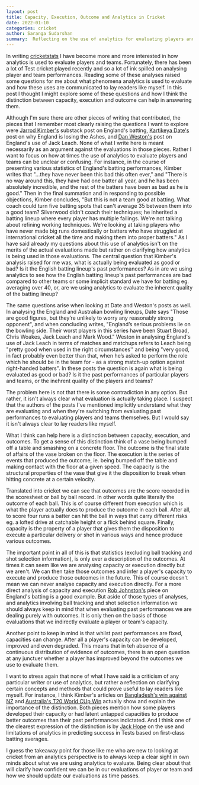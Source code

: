 ```yaml
---
layout: post
title: Capacity, Execution, Outcome and Analytics in Cricket
date: 2022-01-10
categories: cricket
author: Saranga Sudarshan
summary:  Reflecting on the use of analytics for evaluating players and teams.
---
```

In writing [cricketstats](https://github.com/nsaranga/cricketstats) I have become more and more interested in how analytics is used to evaluate players and teams. Fortunately, there has been a lot of Test cricket played recently and so a lot of ink spilled on analysing player and team performances. Reading some of these analyses raised some questions for me about what phenomena analytics is used to evaluate and how these uses are communicated to lay readers like myself. In this post I thought I might explore some of these questions and how I think the distinction between capacity, execution and outcome can help in answering them.

Although I'm sure there are other pieces of writing that contributed, the pieces that I remember most clearly raising the questions I want to explore were [Jarrod Kimber's](https://wickets.substack.com/p/an-honest-conversation-about-englands) substack post on England's batting, [Kartikeya Date's](https://cricketingview.substack.com/p/wrong-questions) post on why England is losing the Ashes, and [Dan Weston's](https://danweston.substack.com/p/its-time-to-talk-about-englands-usage) post on England's use of Jack Leach. None of what I write here is meant necessarily as an argument against the evaluations in those pieces. Rather I want to focus on how at times the use of analytics to evaluate players and teams can be unclear or confusing. For instance, in the course of presenting various statistics of England's batting performances, Kimber writes that "...they have never been this bad this often ever," and "There is no way around this, they have had one batter all year, and he has been absolutely incredible, and the rest of the batters have been as bad as he is good." Then in the final summation and in responding to possible objections, Kimber concludes, "But this is not a team good at batting. What coach could turn five batting spots that can't average 35 between them into a good team? Silverwood didn't coach their techniques; he inherited a batting lineup where every player has multiple failings. We're not talking about refining working techniques. We're looking at taking players who have never made big runs domestically or batters who have struggled at international cricket all the time and making them into proper batters." As I have said already my questions about this use of analytics isn't on the merits of the actual evaluations made but rather on clarifying how analytics is being used in those evaluations. The central question that Kimber's analysis raised for me was, what is actually being evaluated as good or bad? Is it the English batting lineup's past performances? As in are we using analytics to see how the English batting lineup's past performances are bad compared to other teams or some implicit standard we have for batting eg. averaging over 40, or, are we using analytics to evaluate the inherent quality of the batting lineup?

The same questions arise when looking at Date and Weston's posts as well. In analysing the England and Australian bowling lineups, Date says "Those are good figures, but they’re unlikely to worry any reasonably strong opponent", and when concluding writes, "England’s serious problems lie on the bowling side. Their worst players in this series have been Stuart Broad, Chris Woakes, Jack Leach and Mark Wood." Weston in analysing England's use of Jack Leach in terms of matches and matchups refers to Leach being "pretty good when used in the right circumstances'' and being "very good, in fact probably even better than that, when he’s asked to perform the role which he should be in the team for - as a strong match-up option against right-handed batters". In these posts the question is again what is being evaluated as good or bad? Is it the past performances of particular players and teams, or the inehrent quality of the players and teams?

The problem here is not that there is some contradiction in any option. But rather, it isn't always clear what evaluation is actually taking place. I suspect that the authors of the posts I've mentioned implicitly understand what they are evaluating and when they're switching from evaluating past performances to evaluating players and teams themselves. But I would say it isn't always clear to lay readers like myself.

What I think can help here is a distinction between capacity, execution, and outcomes. To get a sense of this distinction think of a vase being bumped off a table and smashing on a concrete floor. The outcome is the final state of affairs of the vase broken on the floor. The execution is the series of events that produced the outcome, ie. being bumped off the table and making contact with the floor at a given speed. The capacity is the structural properties of the vase that give it the disposition to break when hitting concrete at a certain velocity.

Translated into cricket we can see that outcomes are the score recorded in the scoresheet or ball by ball record. In other words quite literally the outcome of each ball. This is of course different from execution which is what the player actually does to produce the outcome in each ball. After all, to score four runs a batter can hit the ball in ways that carry different risks eg. a lofted drive at catchable height or a flick behind square. Finally, capacity is the property of a player that gives them the disposition to execute a particular delivery or shot in various ways and hence produce various outcomes.

The important point in all of this is that statistics (excluding ball tracking and shot selection information), is only ever a description of the outcomes. At times it can seem like we are analysing capacity or execution directly but we aren't. We can then take those outcomes and infer a player's capacity to execute and produce those outcomes in the future. This of course doesn't mean we can never analyse capacity and execution directly. For a more direct analysis of capacity and execution [Rob Johnston's](https://www.cricbuzz.com/cricket-news/120396/englands-test-batting-at-rock-bottom-with-deep-rooted-issues-cricbuzzcom) piece on England's batting is a good example. But aside of those types of analyses, and analytics involving ball tracking and shot selection information we should always keep in mind that when evaluating past performances we are dealing purely with outcomes. It is only then on the basis of those evaluations that we indirectly evaluate a player or team's capacity.

Another point to keep in mind is that whilst past performances are fixed, capacities can change. After all a player's capacity can be developed, improved and even degraded. This means that in teh absence of a continuous distribution of evidence of outcomes, there is an open question at any junctuer whether a player has improved beyond the outcomes we use to evaluate them.

I want to stress again that none of what I have said is a criticism of any particular writer or use of analytics, but rather a reflection on clarifying certain concepts and methods that could prove useful to lay readers like myself. For instance, I think Kimber's articles on [Bangladesh's win against NZ](https://wickets.substack.com/p/the-joy-and-surprise-of-bangladeshs) and [Australia's T20 World CUp Win](https://wickets.substack.com/p/mitch-marsh-the-unlikely-hero-of) actually show and explain the importance of the distinction. Both pieces mention how some players developed their capacity or had latent untapped capacities to produce better outcomes than their past performances indictated. And I think one of the clearest expression of the distinction is by [Jack Hope](https://thecricketpod.substack.com/p/how-cann-we-predict-batting-success) on the use and limitations of analytics in predicting success in Tests based on first-class batting averages.

I guess the takeaway point for those like me who are new to looking at cricket from an analytics perspective is to always keep a clear sight in own minds about what we are using analytics to evaluate. Being clear about that will clarify how confident we can be in our evaluations of player or team and how we should update our evaluations as time passes.
